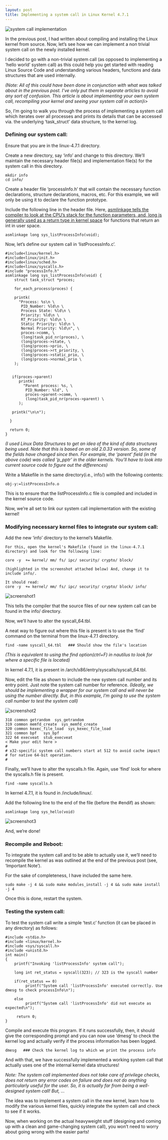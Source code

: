 ```yaml
---
layout: post
title: Implementing a system call in Linux Kernel 4.7.1
---
```

![system call implementation](https://cdn-images-1.medium.com/max/800/1*4Tc89BJaeY-jAunLaeT9MA.png)

In the previous post, I had written about compiling and installing the Linux kernel from source. Now, let’s see how we can implement a non trivial system call on the newly installed kernel.

I decided to go with a non-trivial system call (as opposed to implementing a ‘hello world’ system call) as this could help you get started with reading Linux Source Code and understanding various headers, functions and data structures that are used internally.

<i>(Note: All of this could have been done in conjunction with what was talked about in the previous post. I’ve only put them in separate articles to avoid any sort of confusion. This article is about implementing your own system call, recompiling your kernel and seeing your system call in action)</i>i>

So, I’m going to walk you through the process of implementing a system call which iterates over all processes and prints its details that can be accessed via. the underlying ‘task_struct’ data structure, to the kernel log.

### Defining our system call:
Ensure that you are in the linux-4.7.1 directory.

Create a new directory, say ‘info’ and change to this directory. We’ll maintain the necessary header file(s) and implementation file(s) for the system call in this directory.

```
mkdir info
cd info/ 
```

Create a header file ‘processInfo.h’ that will contain the necessary function declarations, structure declarations, macros, etc. For this example, we will only be using it to declare the function prototype.

Include the following line in the header file. Here, [asmlinkage tells the compiler to look at the CPU’s stack for the function parameters, and, long is generally used as a return type in kernel space](https://www.quora.com/Linux-Kernel-What-does-asmlinkage-mean-in-the-definition-of-system-calls) for functions that return an int in user space.

```
asmlinkage long sys_listProcessInfo(void);
```

Now, let’s define our system call in ‘listProcessInfo.c’.

```
#include<linux/kernel.h>
#include<linux/init.h>
#include<linux/sched.h>
#include<linux/syscalls.h>
#include "processInfo.h"
asmlinkage long sys_listProcessInfo(void) {
    struct task_struct *proces;
 
    for_each_process(proces) {
 
    printk(
      "Process: %s\n \
       PID_Number: %ld\n \
       Process State: %ld\n \
       Priority: %ld\n \
       RT_Priority: %ld\n \
       Static Priority: %ld\n \
       Normal Priority: %ld\n", \
       proces->comm, \
       (long)task_pid_nr(proces), \
       (long)proces->state, \
       (long)proces->prio, \
       (long)proces->rt_priority, \
       (long)proces->static_prio, \
       (long)proces->normal_prio \
    );
  
  
   if(proces->parent) 
      printk(
        "Parent process: %s, \
         PID_Number: %ld", \ 
         proces->parent->comm, \
         (long)task_pid_nr(proces->parent) \
      );
  
   printk("\n\n");
  
  }
  
  return 0;
}
```

<i>(I used Linux Data Structures to get an idea of the kind of data structures being used. Note that this is based on an old 2.0.33 version. So, some of the fields have changed since then. For example, the ‘parent’ field (in the above code) was called ‘p_pptr’ in the older kernels. You’ll have to look into current source code to figure out the differences)</i>

Write a Makefile in the same directory(i.e., info/) with the following contents:

```
obj-y:=listProcessInfo.o
```

This is to ensure that the listProcessInfo.c file is compiled and included in the kernel source code.

Now, we’re all set to link our system call implementation with the existing kernel!

### Modifying necessary kernel files to integrate our system call:
Add the new ‘info’ directory to the kernel’s Makefile.

```
For this, open the kernel's Makefile (found in the linux-4.7.1 directory) and look for the following line:

core -y  += kernel/ mm/ fs/ ipc/ security/ crypto/ block/ 

(highlighted in the screenshot attached below) And, change it to include info/. 

It should read:
core -y  += kernel/ mm/ fs/ ipc/ security/ crypto/ block/ info/
```

![screenshot1](https://cdn-images-1.medium.com/max/800/1*pmxmVW9GyOkb4wEURsR-1g.png)

This tells the compiler that the source files of our new system call can be found in the info/ directory.

Now, we’ll have to alter the syscall_64.tbl.

A neat way to figure out where this file is present is to use the ‘find’ command on the terminal from the linux-4.7.1 directory.

```
find -name syscall_64.tbl   ### Should show the file's location
```

<i>(This is equivalent to using the find option(ctrl+F) in nautilus to look for where a specific file is located)</i>

In kernel 4.7.1, it is present in /arch/x86/entry/syscalls/syscall_64.tbl.

Now, edit the file as shown to include the new system call number and its entry point. Just note the system call number for reference. <i>(Ideally, we should be implementing a wrapper for our system call and will never be using the number directly. But, in this example, I’m going to use the system call number to test the system call)</i>

![screenshot2](https://cdn-images-1.medium.com/max/800/1*4Tc89BJaeY-jAunLaeT9MA.png)

```
318 common getrandom  sys_getrandom
319 common memfd_create  sys_memfd_create
320 common kexec_file_load  sys_kexec_file_load
321 common bpf   sys_bpf
322 64 execveat  stub_execveat
< Make your edit here >
#
# x32-specific system call numbers start at 512 to avoid cache impact
# for native 64-bit operation.
#
```

Finally, we’ll have to alter the syscalls.h file. Again, use ‘find’ look for where the syscalls.h file is present.

```
find -name syscalls.h
```

In kernel 4.7.1, it is found in /include/linux/.

Add the following line to the end of the file (before the #endif) as shown:

```
asmlinkage long sys_hello(void)
```

![screenshot3](https://cdn-images-1.medium.com/max/800/1*4AW2BLjsfXjAb5o2feF-CA.png)

And, we’re done!

### Recompile and Reboot:
To integrate the system call and to be able to actually use it, we’ll need to recompile the kernel as was outlined at the end of the previous post (see, ‘Important Note’).

For the sake of completeness, I have included the same here.

```
sudo make -j 4 && sudo make modules_install -j 4 && sudo make install -j 4
```

Once this is done, restart the system.

### Testing the system call:
To test the system call write a simple ‘test.c’ function (it can be placed in any directory) as follows:

```
#include <stdio.h>
#include <linux/kernel.h>
#include <sys/syscall.h>
#include <unistd.h>
int main()
{  
    printf("Invoking 'listProcessInfo' system call");
         
    long int ret_status = syscall(323); // 323 is the syscall number
         
    if(ret_status == 0) 
         printf("System call 'listProcessInfo' executed correctly. Use dmesg to check processInfo\n");
    
    else 
         printf("System call 'listProcessInfo' did not execute as expected\n");
          
     return 0;
}
```

Compile and execute this program. If it runs successfully, then, it should give the corresponding prompt and you can now use ‘dmesg’ to check the kernel log and actually verify if the process information has been logged.


```
dmesg   ### Check the kernel log to which we print the process info
```

And with that, we have successfully implemented a working system call that actually uses one of the internal kernel data structures!

<i>Note: The system call implemented does not take care of privilege checks, does not return any error codes on failure and does not do anything particularly useful for the user. So, it is actually far from being a well-designed system call! But, …</i>

The idea was to implement a system call in the new kernel, learn how to modify the various kernel files, quickly integrate the system call and check to see if it works.

Now, when working on the actual heavyweight stuff (designing and coming up with a clean and game-changing system call), you won’t need to worry about going wrong with the easier parts!